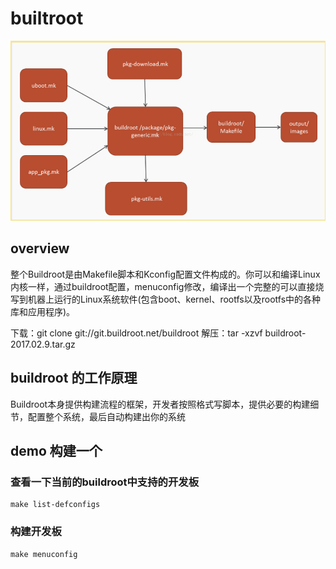 # builtroot #

![avatar](./1.png)

## overview ##
整个Buildroot是由Makefile脚本和Kconfig配置文件构成的。你可以和编译Linux内核一样，通过buildroot配置，menuconfig修改，编译出一个完整的可以直接烧写到机器上运行的Linux系统软件(包含boot、kernel、rootfs以及rootfs中的各种库和应用程序)。

下载：git clone git://git.buildroot.net/buildroot
解压：tar -xzvf buildroot-2017.02.9.tar.gz

## buildroot 的工作原理 ##
Buildroot本身提供构建流程的框架，开发者按照格式写脚本，提供必要的构建细节，配置整个系统，最后自动构建出你的系统

## demo 构建一个 ##
### 查看一下当前的buildroot中支持的开发板 ###
 	
	make list-defconfigs

### 构建开发板 ###
	
	make menuconfig
